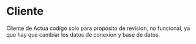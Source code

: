 # Cliente
Cliente de Actua
codigo solo para proposito de revision, no funcional, ya que hay que cambiar los datos de conexion y base de datos.
